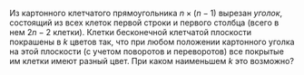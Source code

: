 Из картонного клетчатого прямоугольника $n\times (n-1)$
вырезан <i>уголок</i>, состоящий из всех клеток первой строки и первого 
столбца (всего в нем $2n-2$ клетки). Клетки бесконечной клетчатой 
плоскости покрашены в $k$ цветов так, что при любом положении картонного 
уголка на этой плоскости (с учетом поворотов и переворотов) все покрытые 
им клетки имеют разный цвет. При каком наименьшем $k$ это возможно?